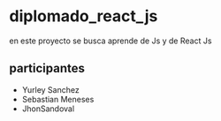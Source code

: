 # diplomado_react_js

en este proyecto se busca aprende de Js y de React Js 

## participantes 
- Yurley Sanchez
- Sebastian Meneses
- JhonSandoval


